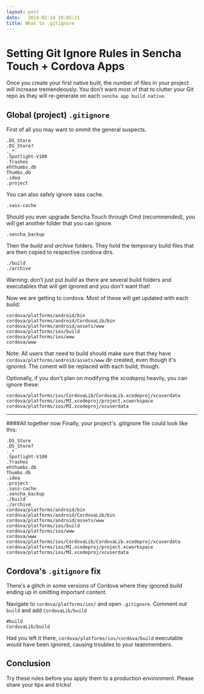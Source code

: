 ```yaml
---
layout: post
date:   2014-02-14 19:05:21
title: What to .gitignore
---
```


Setting Git Ignore Rules in Sencha Touch + Cordova Apps
=======

Once you create your first native built, the number of files in your project will increase tremendeously. You don't want most of that to clutter your Git repo as they will re-generate on each `sencha app build native`.

Global (project) `.gitignore`
--------------------------------
First of all you may want to ommit the general suspects.

```
.DS_Store
.DS_Store?
._*
.Spotlight-V100
.Trashes
ehthumbs.db
Thumbs.db
.idea
.project
```

You can also safely ignore sass cache.

```
.sass-cache
```

Should you ever upgrade Sencha Touch through Cmd (recommended), you will get another folder that you can ignore.

```
.sencha_backup
```

Then the _build_ and _archive_ folders. They hold the temporary build files that are then copied to respective cordova dirs. 

```
./build
./archive
```
Warning: don't just put _build_ as there are several build folders and executables that will get ignored and you don't want that!

Now we are getting to cordova. Most of these will get updated with each build:

```
cordova/platforms/android/bin
cordova/platforms/android/CordovaLib/bin
cordova/platforms/android/assets/www
cordova/platforms/ios/build
cordova/platforms/ios/www
cordova/www
```

Note: All users that need to build should make sure that they have `cordova/platforms/android/assets/www` dir created, even though it's ignored. The conent will be replaced with each build, though. 

Optionally, if you don't plan on modifying the _xcodeproj_ heavily, you can ignore these:

```
cordova/platforms/ios/CordovaLib/CordovaLib.xcodeproj/xcuserdata
cordova/platforms/ios/MI.xcodeproj/project.xcworkspace
cordova/platforms/ios/MI.xcodeproj/xcuserdata
```

---


####All together now
Finally, your project's .gitignore file could look like this:

```
.DS_Store
.DS_Store?
._*
.Spotlight-V100
.Trashes
ehthumbs.db
Thumbs.db
.idea
.project
.sass-cache
.sencha_backup
./build
./archive
cordova/platforms/android/bin
cordova/platforms/android/CordovaLib/bin
cordova/platforms/android/assets/www
cordova/platforms/ios/build
cordova/platforms/ios/www
cordova/www
cordova/platforms/ios/CordovaLib/CordovaLib.xcodeproj/xcuserdata
cordova/platforms/ios/MI.xcodeproj/project.xcworkspace
cordova/platforms/ios/MI.xcodeproj/xcuserdata
```

Cordova's `.gitignore` fix
-----------------------

There's a glitch in some versions of Cordova where they ignored _build_ ending up in omitting important content.

Navigate to `cordova/platforms/ios/` and open `.gitignore`. Comment out `build` and add `CordovaLib/build`

```
#build
CordovaLib/build
```

Had you left it there, `cordova/platforms/ios/cordova/build` executable would have been ignored, causing troubles to your teammembers. 

Conclusion
----------
Try these rules before you apply them to a production environment. Please share your tips and tricks!